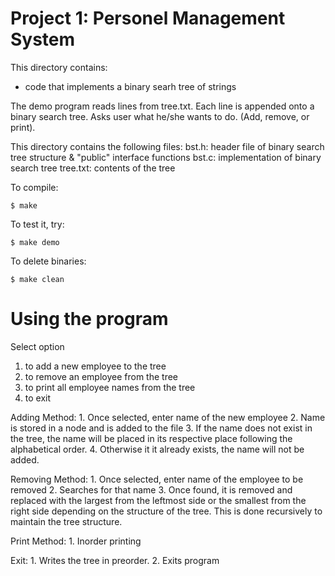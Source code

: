 # Project 1: Personel Management System

This directory contains:
* code that implements a binary searh tree of strings

The demo program reads lines from tree.txt.
Each line is appended onto a binary search tree.
Asks user what he/she wants to do. (Add, remove, or print).

This directory contains the following files:
 bst.h: header file of binary search tree structure & "public" interface functions
 bst.c: implementation of binary search tree
 tree.txt: contents of the tree

 

To compile:
~~~
$ make
~~~

To test it, try:
~~~
$ make demo
~~~

To delete binaries:
~~~
$ make clean
~~~

# Using the program #

Select option
  1. to add a new employee to the tree
  2. to remove an employee from the tree
  3. to print all employee names from the tree
  4. to exit

Adding Method:
       1. Once selected, enter name of the new employee
       2. Name is stored in a node and is added to the file
       3. If the name does not exist in the tree, the name will be placed in its respective place following the alphabetical order.
       4. Otherwise it it already exists, the name will not be added.

Removing Method:
       1. Once selected, enter name of the employee to be removed
       2. Searches for that name
       3. Once found, it is removed and replaced with the largest from the leftmost side or the smallest from the right side depending on the structure of the tree. This is done recursively to maintain the tree structure.

Print Method:
       1. Inorder printing

Exit:
      1. Writes the tree in preorder.
      2. Exits program
	  